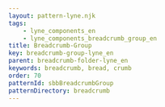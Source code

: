 ```yaml
---
layout: pattern-lyne.njk
tags: 
    - lyne_components_en
    - lyne_components_breadcrumb_group_en
title: Breadcrumb-Group
key: breadcrumb-group-lyne_en
parent: breadcrumb-folder-lyne_en
keywords: breadcrumb, bread, crumb
order: 70
patternId: sbbBreadcrumbGroup
patternDirectory: breadcrumb
---
```

